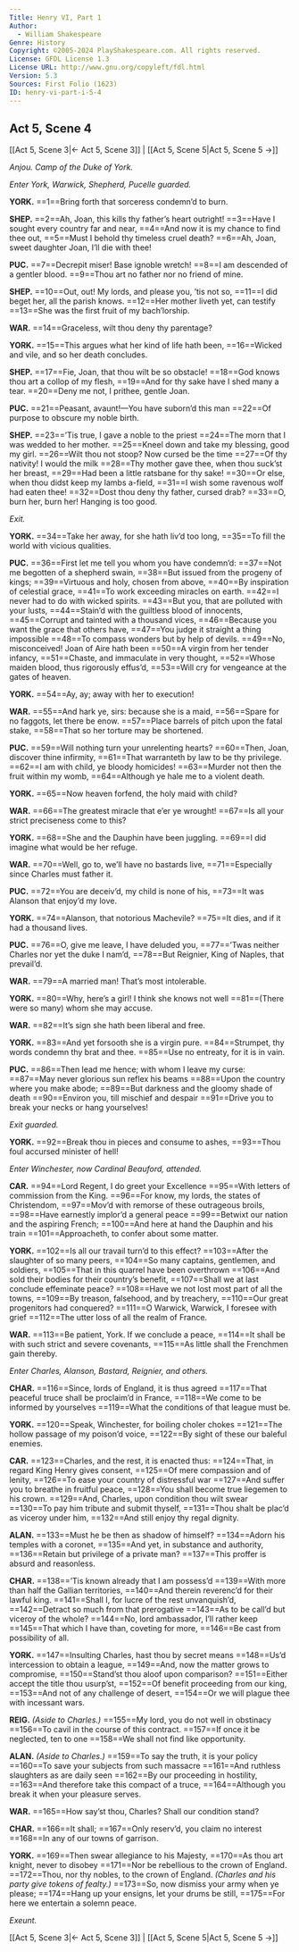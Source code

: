```yaml
---
Title: Henry VI, Part 1
Author: 
  - William Shakespeare
Genre: History
Copyright: ©2005-2024 PlayShakespeare.com. All rights reserved.
License: GFDL License 1.3
License URL: http://www.gnu.org/copyleft/fdl.html
Version: 5.3
Sources: First Folio (1623)
ID: henry-vi-part-i-5-4
---
```


## Act 5, Scene 4
[[Act 5, Scene 3|← Act 5, Scene 3]] | [[Act 5, Scene 5|Act 5, Scene 5 →]]

*Anjou. Camp of the Duke of York.*

*Enter York, Warwick, Shepherd, Pucelle guarded.*

**YORK.**
==1==Bring forth that sorceress condemn’d to burn.

**SHEP.**
==2==Ah, Joan, this kills thy father’s heart outright!
==3==Have I sought every country far and near,
==4==And now it is my chance to find thee out,
==5==Must I behold thy timeless cruel death?
==6==Ah, Joan, sweet daughter Joan, I’ll die with thee!

**PUC.**
==7==Decrepit miser! Base ignoble wretch!
==8==I am descended of a gentler blood.
==9==Thou art no father nor no friend of mine.

**SHEP.**
==10==Out, out! My lords, and please you, ’tis not so,
==11==I did beget her, all the parish knows.
==12==Her mother liveth yet, can testify
==13==She was the first fruit of my bach’lorship.

**WAR.**
==14==Graceless, wilt thou deny thy parentage?

**YORK.**
==15==This argues what her kind of life hath been,
==16==Wicked and vile, and so her death concludes.

**SHEP.**
==17==Fie, Joan, that thou wilt be so obstacle!
==18==God knows thou art a collop of my flesh,
==19==And for thy sake have I shed many a tear.
==20==Deny me not, I prithee, gentle Joan.

**PUC.**
==21==Peasant, avaunt!—You have suborn’d this man
==22==Of purpose to obscure my noble birth.

**SHEP.**
==23==’Tis true, I gave a noble to the priest
==24==The morn that I was wedded to her mother.
==25==Kneel down and take my blessing, good my girl.
==26==Wilt thou not stoop? Now cursed be the time
==27==Of thy nativity! I would the milk
==28==Thy mother gave thee, when thou suck’st her breast,
==29==Had been a little ratsbane for thy sake!
==30==Or else, when thou didst keep my lambs a-field,
==31==I wish some ravenous wolf had eaten thee!
==32==Dost thou deny thy father, cursed drab?
==33==O, burn her, burn her! Hanging is too good.

*Exit.*

**YORK.**
==34==Take her away, for she hath liv’d too long,
==35==To fill the world with vicious qualities.

**PUC.**
==36==First let me tell you whom you have condemn’d:
==37==Not me begotten of a shepherd swain,
==38==But issued from the progeny of kings;
==39==Virtuous and holy, chosen from above,
==40==By inspiration of celestial grace,
==41==To work exceeding miracles on earth.
==42==I never had to do with wicked spirits.
==43==But you, that are polluted with your lusts,
==44==Stain’d with the guiltless blood of innocents,
==45==Corrupt and tainted with a thousand vices,
==46==Because you want the grace that others have,
==47==You judge it straight a thing impossible
==48==To compass wonders but by help of devils.
==49==No, misconceived! Joan of Aire hath been
==50==A virgin from her tender infancy,
==51==Chaste, and immaculate in very thought,
==52==Whose maiden blood, thus rigorously effus’d,
==53==Will cry for vengeance at the gates of heaven.

**YORK.**
==54==Ay, ay; away with her to execution!

**WAR.**
==55==And hark ye, sirs: because she is a maid,
==56==Spare for no faggots, let there be enow.
==57==Place barrels of pitch upon the fatal stake,
==58==That so her torture may be shortened.

**PUC.**
==59==Will nothing turn your unrelenting hearts?
==60==Then, Joan, discover thine infirmity,
==61==That warranteth by law to be thy privilege.
==62==I am with child, ye bloody homicides!
==63==Murder not then the fruit within my womb,
==64==Although ye hale me to a violent death.

**YORK.**
==65==Now heaven forfend, the holy maid with child?

**WAR.**
==66==The greatest miracle that e’er ye wrought!
==67==Is all your strict preciseness come to this?

**YORK.**
==68==She and the Dauphin have been juggling.
==69==I did imagine what would be her refuge.

**WAR.**
==70==Well, go to, we’ll have no bastards live,
==71==Especially since Charles must father it.

**PUC.**
==72==You are deceiv’d, my child is none of his,
==73==It was Alanson that enjoy’d my love.

**YORK.**
==74==Alanson, that notorious Machevile?
==75==It dies, and if it had a thousand lives.

**PUC.**
==76==O, give me leave, I have deluded you,
==77==’Twas neither Charles nor yet the duke I nam’d,
==78==But Reignier, King of Naples, that prevail’d.

**WAR.**
==79==A married man! That’s most intolerable.

**YORK.**
==80==Why, here’s a girl! I think she knows not well
==81==(There were so many) whom she may accuse.

**WAR.**
==82==It’s sign she hath been liberal and free.

**YORK.**
==83==And yet forsooth she is a virgin pure.
==84==Strumpet, thy words condemn thy brat and thee.
==85==Use no entreaty, for it is in vain.

**PUC.**
==86==Then lead me hence; with whom I leave my curse:
==87==May never glorious sun reflex his beams
==88==Upon the country where you make abode;
==89==But darkness and the gloomy shade of death
==90==Environ you, till mischief and despair
==91==Drive you to break your necks or hang yourselves!

*Exit guarded.*

**YORK.**
==92==Break thou in pieces and consume to ashes,
==93==Thou foul accursed minister of hell!

*Enter Winchester, now Cardinal Beauford, attended.*

**CAR.**
==94==Lord Regent, I do greet your Excellence
==95==With letters of commission from the King.
==96==For know, my lords, the states of Christendom,
==97==Mov’d with remorse of these outrageous broils,
==98==Have earnestly implor’d a general peace
==99==Betwixt our nation and the aspiring French;
==100==And here at hand the Dauphin and his train
==101==Approacheth, to confer about some matter.

**YORK.**
==102==Is all our travail turn’d to this effect?
==103==After the slaughter of so many peers,
==104==So many captains, gentlemen, and soldiers,
==105==That in this quarrel have been overthrown
==106==And sold their bodies for their country’s benefit,
==107==Shall we at last conclude effeminate peace?
==108==Have we not lost most part of all the towns,
==109==By treason, falsehood, and by treachery,
==110==Our great progenitors had conquered?
==111==O Warwick, Warwick, I foresee with grief
==112==The utter loss of all the realm of France.

**WAR.**
==113==Be patient, York. If we conclude a peace,
==114==It shall be with such strict and severe covenants,
==115==As little shall the Frenchmen gain thereby.

*Enter Charles, Alanson, Bastard, Reignier, and others.*

**CHAR.**
==116==Since, lords of England, it is thus agreed
==117==That peaceful truce shall be proclaim’d in France,
==118==We come to be informed by yourselves
==119==What the conditions of that league must be.

**YORK.**
==120==Speak, Winchester, for boiling choler chokes
==121==The hollow passage of my poison’d voice,
==122==By sight of these our baleful enemies.

**CAR.**
==123==Charles, and the rest, it is enacted thus:
==124==That, in regard King Henry gives consent,
==125==Of mere compassion and of lenity,
==126==To ease your country of distressful war
==127==And suffer you to breathe in fruitful peace,
==128==You shall become true liegemen to his crown.
==129==And, Charles, upon condition thou wilt swear
==130==To pay him tribute and submit thyself,
==131==Thou shalt be plac’d as viceroy under him,
==132==And still enjoy thy regal dignity.

**ALAN.**
==133==Must he be then as shadow of himself?
==134==Adorn his temples with a coronet,
==135==And yet, in substance and authority,
==136==Retain but privilege of a private man?
==137==This proffer is absurd and reasonless.

**CHAR.**
==138==’Tis known already that I am possess’d
==139==With more than half the Gallian territories,
==140==And therein reverenc’d for their lawful king.
==141==Shall I, for lucre of the rest unvanquish’d,
==142==Detract so much from that prerogative
==143==As to be call’d but viceroy of the whole?
==144==No, lord ambassador, I’ll rather keep
==145==That which I have than, coveting for more,
==146==Be cast from possibility of all.

**YORK.**
==147==Insulting Charles, hast thou by secret means
==148==Us’d intercession to obtain a league,
==149==And, now the matter grows to compromise,
==150==Stand’st thou aloof upon comparison?
==151==Either accept the title thou usurp’st,
==152==Of benefit proceeding from our king,
==153==And not of any challenge of desert,
==154==Or we will plague thee with incessant wars.

**REIG.**
*(Aside to Charles.)*
==155==My lord, you do not well in obstinacy
==156==To cavil in the course of this contract.
==157==If once it be neglected, ten to one
==158==We shall not find like opportunity.

**ALAN.**
*(Aside to Charles.)*
==159==To say the truth, it is your policy
==160==To save your subjects from such massacre
==161==And ruthless slaughters as are daily seen
==162==By our proceeding in hostility,
==163==And therefore take this compact of a truce,
==164==Although you break it when your pleasure serves.

**WAR.**
==165==How say’st thou, Charles? Shall our condition stand?

**CHAR.**
==166==It shall;
==167==Only reserv’d, you claim no interest
==168==In any of our towns of garrison.

**YORK.**
==169==Then swear allegiance to his Majesty,
==170==As thou art knight, never to disobey
==171==Nor be rebellious to the crown of England.
==172==Thou, nor thy nobles, to the crown of England.
*(Charles and his party give tokens of fealty.)*
==173==So, now dismiss your army when ye please;
==174==Hang up your ensigns, let your drums be still,
==175==For here we entertain a solemn peace.

*Exeunt.*

[[Act 5, Scene 3|← Act 5, Scene 3]] | [[Act 5, Scene 5|Act 5, Scene 5 →]]
